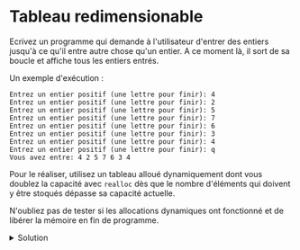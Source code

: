 # Tableau redimensionable

Ecrivez un programme qui demande à l'utilisateur d'entrer des entiers jusqu'à ce qu'il entre autre chose qu'un entier. A ce moment là, il sort de sa boucle et affiche tous les entiers entrés. 

Un exemple d'exécution : 

~~~
Entrez un entier positif (une lettre pour finir): 4
Entrez un entier positif (une lettre pour finir): 2
Entrez un entier positif (une lettre pour finir): 5
Entrez un entier positif (une lettre pour finir): 7
Entrez un entier positif (une lettre pour finir): 6
Entrez un entier positif (une lettre pour finir): 3
Entrez un entier positif (une lettre pour finir): 4
Entrez un entier positif (une lettre pour finir): q
Vous avez entre: 4 2 5 7 6 3 4 
~~~

Pour le réaliser, utilisez un tableau alloué dynamiquement dont vous 
doublez la capacité avec `realloc` dès que le nombre d'éléments qui
doivent y être stoqués dépasse sa capacité actuelle. 

N'oubliez pas de tester si les allocations dynamiques ont fonctionné et
de libérer la mémoire en fin de programme. 


<details>
<summary>Solution</summary>

~~~cpp
#include <stdio.h>
#include <stdlib.h>
#include <stdbool.h>

int main() {
    int n = 0;      // nombre d'elements
    int cap = 1;    // capacite du tableau
    int *tab = (int *)malloc(sizeof(int));

    if (tab == NULL) {
        printf("Erreur d'allocation de memoire\n");
        return 1;
    }

    while (true) {
        printf("Entrez un entier positif (une lettre pour finir): ");
        int i;
        if (scanf("%d", &i) != 1) {
            while (getchar() != '\n')
                ; // nettoie le buffer d'entree
            break;
        }
        if (n == cap) {
            tab = realloc(tab, (cap *= 2) * sizeof(int));
            if (tab == NULL) {
                printf("Erreur d'allocation de memoire\n");
                return 1;
            }
        }
        tab[n++] = i;
    }

    printf("Vous avez entre: ");
    for (int i = 0; i < n; i++) {
        printf("%d ", tab[i]);
    }
    printf("\n");

    free(tab);
}
    
~~~

</details>